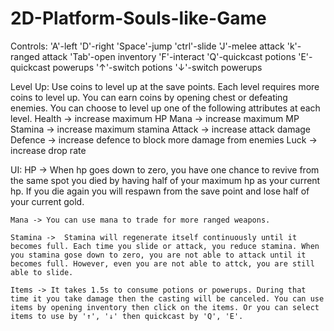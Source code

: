 # 2D-Platform-Souls-like-Game
Controls: 
'A'-left 'D'-right 
'Space'-jump 'ctrl'-slide 'J'-melee attack 'k'-ranged attack
'Tab'-open inventory 'F'-interact
'Q'-quickcast potions
'E'-quickcast powerups
'↑'-switch potions
'↓'-switch powerups
          
Level Up: Use coins to level up at the save points. Each level requires more coins to level up. You can earn coins by opening chest or defeating enemies. You can choose to level up one of the following attributes at each level.
Health -> increase maximum HP
Mana -> increase maximum MP
Stamina -> increase maximum stamina
Attack -> increase attack damage
Defence -> increase defence to block more damage from enemies
Luck -> increase drop rate

UI: HP -> When hp goes down to zero, you have one chance to revive from the same spot you died by having half of your maximum hp as your current hp. If you die again you will respawn from the save point and lose half of your current gold.

    Mana -> You can use mana to trade for more ranged weapons.
    
    Stamina ->  Stamina will regenerate itself continuously until it becomes full. Each time you slide or attack, you reduce stamina. When you stamina gose down to zero, you are not able to attack until it becomes full. However, even you are not able to attck, you are still able to slide. 
    
    Items -> It takes 1.5s to consume potions or powerups. During that time it you take damage then the casting will be canceled. You can use items by opening inventory then click on the items. Or you can select items to use by '↑', '↓' then quickcast by 'Q', 'E'.
